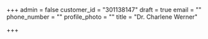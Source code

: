 +++
admin = false
customer_id = "301138147"
draft = true
email = ""
phone_number = ""
profile_photo = ""
title = "Dr. Charlene Werner"

+++
